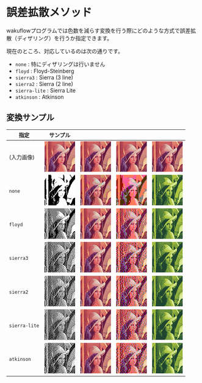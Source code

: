 誤差拡散メソッド
================

wakuflowプログラムでは色数を減らす変換を行う際にどのような方式で誤差拡散（ディザリング）を行うか指定できます。

現在のところ、対応しているのは次の通りです。

* `none` : 特にディザリングは行いません
* `floyd` : Floyd-Steinberg
* `sierra3` : Sierra (3 line)
* `sierra2` : Sierra (2 line)
* `sierra-lite` : Sierra Lite
* `atkinson` : Atkinson

変換サンプル
------------

| 指定          | サンプル                              |                                           |                                           |                                           |
|---------------|:-------------------------------------:|:-----------------------------------------:|:-----------------------------------------:|:-----------------------------------------:|
| (入力画像)    | ![](docimg/error/input.png)           | ![](docimg/error/input.png)               | ![](docimg/error/input.png)               | ![](docimg/error/input.png)               |
| `none`        | ![](docimg/error/bin_none.png)        | ![](docimg/error/websafe_none.png)        | ![](docimg/error/famicom_none.png)        | ![](docimg/error/gameboy_none.png)        |
| `floyd`       | ![](docimg/error/bin_floyd.png)       | ![](docimg/error/websafe_floyd.png)       | ![](docimg/error/famicom_floyd.png)       | ![](docimg/error/gameboy_floyd.png)       |
| `sierra3`     | ![](docimg/error/bin_sierra3.png)     | ![](docimg/error/websafe_sierra3.png)     | ![](docimg/error/famicom_sierra3.png)     | ![](docimg/error/gameboy_sierra3.png)     |
| `sierra2`     | ![](docimg/error/bin_sierra2.png)     | ![](docimg/error/websafe_sierra2.png)     | ![](docimg/error/famicom_sierra2.png)     | ![](docimg/error/gameboy_sierra2.png)     |
| `sierra-lite` | ![](docimg/error/bin_sierra-lite.png) | ![](docimg/error/websafe_sierra-lite.png) | ![](docimg/error/famicom_sierra-lite.png) | ![](docimg/error/gameboy_sierra-lite.png) |
| `atkinson`    | ![](docimg/error/bin_atkinson.png)    | ![](docimg/error/websafe_atkinson.png)    | ![](docimg/error/famicom_atkinson.png)    | ![](docimg/error/gameboy_atkinson.png)    |
